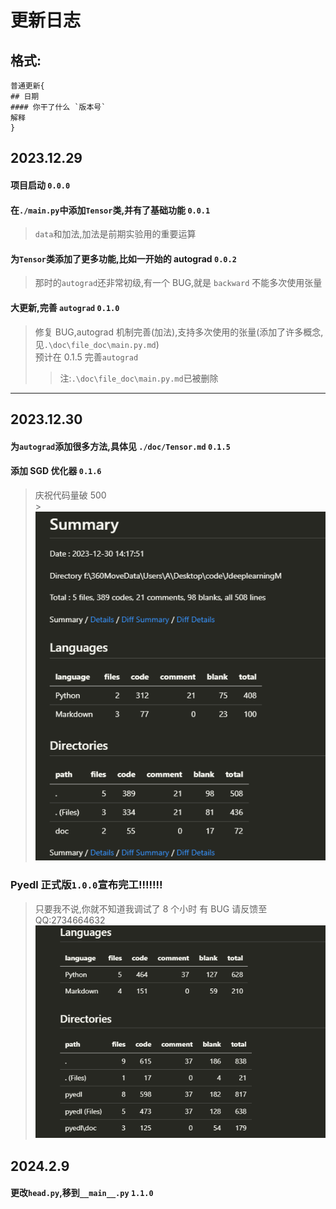 # 更新日志

## 格式:

    普通更新{
    ## 日期
    #### 你干了什么 `版本号`
    解释
    }

## 2023.12.29

#### 项目启动 `0.0.0`

#### 在`./main.py`中添加`Tensor`类,并有了基础功能 `0.0.1 `

> `data`和加法,加法是前期实验用的重要运算

#### 为`Tensor`类添加了更多功能,比如一开始的 autograd `0.0.2`

> 那时的`autograd`还非常初级,有一个 BUG,就是 `backward` 不能多次使用张量

#### 大更新,完善 `autograd` `0.1.0`

> 修复 BUG,autograd 机制完善(加法),支持多次使用的张量(添加了许多概念,见`.\doc\file_doc\main.py.md`)<br/>
> 预计在 0.1.5 完善`autograd`
>
> > 注:`.\doc\file_doc\main.py.md`已被删除<br/>

---

## 2023.12.30

#### 为`autograd`添加很多方法,具体见 `./doc/Tensor.md` `0.1.5`

#### 添加 SGD 优化器 `0.1.6`

> 庆祝代码量破 500<br/> > ![珍贵图片](./imgs/image.png)

### Pyedl 正式版`1.0.0`宣布完工!!!!!!!

> 只要我不说,你就不知道我调试了 8 个小时
> 有 BUG 请反馈至 QQ:2734664632
> ![珍贵图片](./imgs/image-1.png)

## 2024.2.9

#### 更改`head.py`,移到`__main__.py` `1.1.0`
